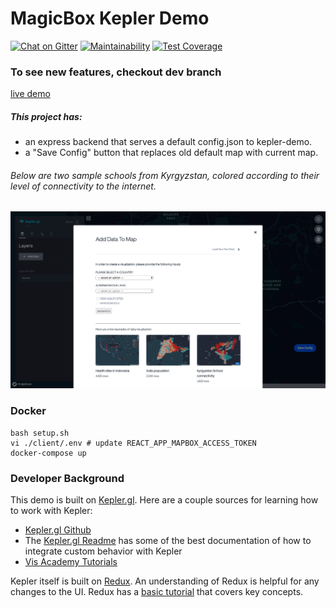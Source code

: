 # MagicBox Kepler Demo

[![Chat on Gitter](https://badges.gitter.im/unicef-innovation-dev/Lobby.png)](https://gitter.im/unicef-innovation-dev/Lobby)
[![Maintainability](https://api.codeclimate.com/v1/badges/0ebed2a0a46f9976eaff/maintainability)](https://codeclimate.com/github/unicef/magicbox-kepler-demo/maintainability)
[![Test Coverage](https://api.codeclimate.com/v1/badges/0ebed2a0a46f9976eaff/test_coverage)](https://codeclimate.com/github/unicef/magicbox-kepler-demo/test_coverage)

### To see new features, checkout dev branch
[live demo](https://magicbox.unicef.io/open)
##### This project has:
- an express backend that serves a default config.json to kepler-demo.
- a "Save Config" button that replaces old default map with current map.

###### Below are two sample schools from Kyrgyzstan, colored according to their level of connectivity to the internet.

![screenshot](screenshot.png)


### Docker

````
bash setup.sh
vi ./client/.env # update REACT_APP_MAPBOX_ACCESS_TOKEN
docker-compose up
````


### Developer Background

This demo is built on [Kepler.gl](http://kepler.gl/). Here are a couple sources for learning how to work with Kepler:

* [Kepler.gl Github](https://github.com/uber/kepler.gl)
* The [Kepler.gl Readme](https://github.com/uber/kepler.gl/blob/master/README.md) has some of the best documentation of how to integrate custom behavior with Kepler
* [Vis Academy Tutorials](http://vis.academy/#/kepler.gl/setup)

Kepler itself is built on [Redux](https://redux.js.org/). An understanding of Redux is helpful for any changes to the UI. Redux has a [basic tutorial](https://redux.js.org/basics) that covers key concepts.
